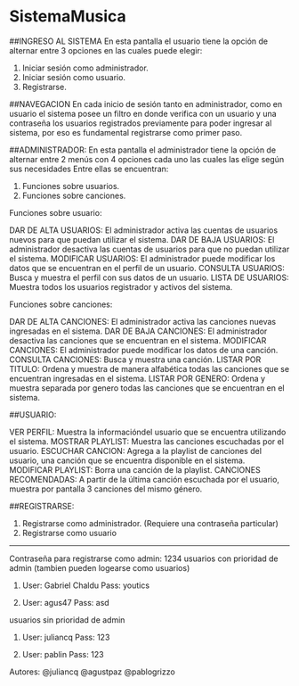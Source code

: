 # SistemaMusica

##INGRESO AL SISTEMA
En esta pantalla el usuario tiene la opción de alternar entre 3 opciones en las cuales puede elegir:
1) Iniciar sesión como administrador.
2) Iniciar sesión como usuario.
3) Registrarse.

##NAVEGACION
En cada inicio de sesión tanto en administrador, como en usuario el sistema posee un filtro en donde verifica con un usuario y una contraseña los usuarios registrados previamente para poder ingresar al sistema, por eso es fundamental registrarse como primer paso.

##ADMINISTRADOR:
En esta pantalla el administrador tiene la opción de alternar entre 2 menús con 4 opciones cada uno las cuales las elige según sus necesidades Entre ellas se encuentran:
1) Funciones sobre usuarios.
2) Funciones sobre canciones.

Funciones sobre usuario:

DAR DE ALTA USUARIOS: El administrador activa las cuentas de usuarios nuevos para que puedan utilizar el sistema.
DAR DE BAJA USUARIOS: El administrador desactiva las cuentas de usuarios para que no puedan utilizar el sistema.
MODIFICAR USUARIOS: El administrador puede modificar los datos que se encuentran en el perfil de un usuario.
CONSULTA USUARIOS: Busca y muestra el perfil con sus datos de un usuario.
LISTA DE USUARIOS: Muestra todos los usuarios registrador y activos del sistema.

Funciones sobre canciones: 

DAR DE ALTA CANCIONES: El administrador activa las canciones nuevas ingresadas en el sistema.
DAR DE BAJA CANCIONES: El administrador desactiva las canciones que se encuentran en el sistema.
MODIFICAR CANCIONES: El administrador puede modificar los datos de una canción.
CONSULTA CANCIONES: Busca y muestra una canción.
LISTAR POR TITULO: Ordena y muestra de manera alfabética todas las canciones que se encuentran ingresadas en el sistema.
LISTAR POR GENERO: Ordena y muestra separada por genero todas las canciones que se encuentran en el sistema.


##USUARIO:

VER PERFIL: Muestra la informacióndel usuario que se encuentra utilizando el sistema.
MOSTRAR PLAYLIST: Muestra las canciones escuchadas por el usuario.
ESCUCHAR CANCION: Agrega a la playlist de canciones del usuario, una canción que se encuentra disponible en el sistema.
MODIFICAR PLAYLIST: Borra una canción de la playlist.
CANCIONES RECOMENDADAS: A partir de la última canción escuchada por el usuario, muestra por pantalla 3 canciones del mismo género.

##REGISTRARSE:
1) Registrarse como administrador. (Requiere una contraseña particular)
2) Registrarse como usuario

---------------------------------------------------------------------------------------------------------------------------------------------------------------------
Contraseña para registrarse como admin: 1234
usuarios con prioridad de admin (tambien pueden logearse como usuarios)

1) User: Gabriel Chaldu
   Pass: youtics

2) User: agus47
   Pass: asd



usuarios sin prioridad de admin

1) User: juliancq
   Pass: 123

2) User: pablin
   Pass: 123

Autores: @juliancq @agustpaz @pablogrizzo
